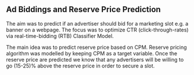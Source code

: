 ## Ad Biddings and Reserve Price Prediction

The aim was to predict if an advertiser should bid for a marketing slot e.g. a banner on a webpage. The focus was to optimize CTR (click-through-rates) via real-time-bidding (RTB) Classifier Model.

The main idea was to predict reserve price based on CPM. Reserve pricing algorithm was modelled by keeping CPM as a target variable. Once the reserve price are predicted we know that any advertisers will be willing to go (15-25)% above the reserve price in order to secure a slot.
